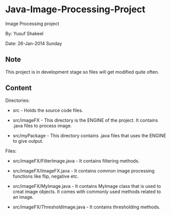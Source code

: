 Java-Image-Processing-Project
=============================

Image Processing project

By: Yusuf Shakeel

Date: 26-Jan-2014 Sunday


Note
----
This project is in development stage so files will get modified quite often.


Content
-------

Directories:

 * src - Holds the source code files.

 * src/imageFX - This directory is the ENGINE of the project. It contains .java files to process image.

 * src/myPackage - This directory contains .java files that uses the ENGINE to give output.

Files:

 * src/imageFX/FilterImage.java - It contains filtering methods.
 
 * src/imageFX/ImageFX.java - It contains common image processing functions like flip, negative etc.

 * src/imageFX/MyImage.java - It contains MyImage class that is used to creat image objects. It comes with commonly used methods related to an image.

 * src/imageFX/ThresholdImage.java - It contains thresholding methods.
